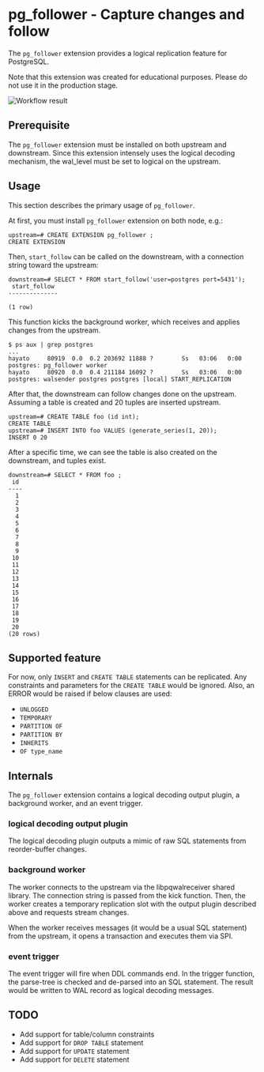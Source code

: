 # pg_follower - Capture changes and follow

The `pg_follower` extension provides a logical replication feature for PostgreSQL.

Note that this extension was created for educational purposes. Please do not use it in the production stage.

![Workflow result](https://github.com/HUUTFJ/pg_follower/actions/workflows/test.yml/badge.svg)

## Prerequisite

The `pg_follower` extension must be installed on both upstream and downstream.
Since this extension intensely uses the logical decoding mechanism, the wal_level must be set to logical on the upstream.

## Usage

This section describes the primary usage of `pg_follower`.

At first, you must install `pg_follower` extension on both node, e.g.:

```
upstream=# CREATE EXTENSION pg_follower ;
CREATE EXTENSION
```

Then, `start_follow` can be called on the downstream, with a connection string toward the upstream:

```
downstream=# SELECT * FROM start_follow('user=postgres port=5431');
 start_follow
--------------

(1 row)
```

This function kicks the background worker, which receives and applies changes from the upstream.

```
$ ps aux | grep postgres
...
hayato     80919  0.0  0.2 203692 11888 ?        Ss   03:06   0:00 postgres: pg_follower worker
hayato     80920  0.0  0.4 211184 16092 ?        Ss   03:06   0:00 postgres: walsender postgres postgres [local] START_REPLICATION
```

After that, the downstream can follow changes done on the upstream.
Assuming a table is created and 20 tuples are inserted upstream.

```
upstream=# CREATE TABLE foo (id int);
CREATE TABLE
upstream=# INSERT INTO foo VALUES (generate_series(1, 20));
INSERT 0 20
```

After a specific time, we can see the table is also created on the downstream, and tuples exist.

```
downstream=# SELECT * FROM foo ;
 id
----
  1
  2
  3
  4
  5
  6
  7
  8
  9
 10
 11
 12
 13
 14
 15
 16
 17
 18
 19
 20
(20 rows)
```


## Supported feature

For now, only `INSERT` and `CREATE TABLE` statements can be replicated.
Any constraints and parameters for the `CREATE TABLE` would be ignored.
Also, an ERROR would be raised if below clauses are used:

* `UNLOGGED`
* `TEMPORARY`
* `PARTITION OF`
* `PARTITION BY`
* `INHERITS`
* `OF type_name`

## Internals

The `pg_follower` extension contains a logical decoding output plugin, a background worker, and an event trigger.

### logical decoding output plugin

The logical decoding plugin outputs a mimic of raw SQL statements from reorder-buffer changes.

### background worker

The worker connects to the upstream via the libpqwalreceiver shared library.
The connection string is passed from the kick function.
Then, the worker creates a temporary replication slot with the output plugin described above and requests stream changes.

When the worker receives messages (it would be a usual SQL statement) from the upstream, it opens a transaction and executes them via SPI.

### event trigger

The event trigger will fire when DDL commands end.
In the trigger function, the parse-tree is checked and de-parsed into an SQL statement.
The result would be written to WAL record as logical decoding messages.

## TODO

* Add support for table/column constraints
* Add support for `DROP TABLE` statement
* Add support for `UPDATE` statement
* Add support for `DELETE` statement
